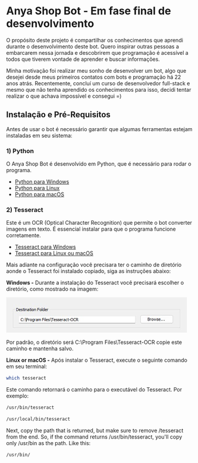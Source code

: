 # Anya Shop Bot - Em fase final de desenvolvimento

O propósito deste projeto é compartilhar os conhecimentos que aprendi
durante o desenvolvimento deste bot. Quero inspirar
outras pessoas a embarcarem nessa jornada e descobrirem que programação é 
acessível a todos que tiverem vontade de aprender e buscar informações.

Minha motivação foi realizar meu sonho de desenvolver um bot,
algo que desejei desde meus primeiros contatos com bots e programação há 22
anos atrás. Recentemente, concluí um curso de desenvolvedor
full-stack e mesmo que não tenha aprendido os conhecimentos para isso,
decidi tentar realizar o que achava impossível e consegui =)

## Instalação e Pré-Requisitos
Antes de usar o bot é necessário garantir que algumas ferramentas 
estejam instaladas em seu sistema:

### 1) Python
O Anya Shop Bot é desenvolvido em Python, que é necessário para rodar o 
programa.
- [Python para Windows](https://www.python.org/downloads/windows/)
- [Python para Linux](https://www.python.org/downloads/source/)
- [Python para macOS](https://www.python.org/downloads/macos/)

### 2) Tesseract
Este é um OCR (Optical Character Recognition) que permite o bot converter 
imagens em texto. É essencial instalar para que o programa funcione corretamente.
- [Tesseract para Windows](https://github.com/UB-Mannheim/tesseract/wiki)
- [Tesseract para Linux ou macOS](https://tesseract-ocr.github.io/tessdoc/Installation.html)

Mais adiante na configuração você precisara ter o caminho de diretório aonde o Tesseract 
foi instalado copiado, siga as instruções abaixo:

**Windows -** Durante a instalação do Tesseract você precisará escolher o diretório, como mostrado na imagem:

![Instalação do Tesseract](https://raw.githubusercontent.com/johnovelli/anya-shop-bot/main/imgs/config/tesseract-windows.jpg)

Por padrão, o diretório será C:\Program Files\Tesseract-OCR copie este caminho e 
mantenha salvo.

**Linux or macOS -**  Após instalar o Tesseract, execute o seguinte comando em seu terminal:
```bash
which tesseract
```
Este comando retornará o caminho para o executável do Tesseract. Por exemplo:
```bash 
/usr/bin/tesseract
```
```bash 
/usr/local/bin/tesseract
```
Next, copy the path that is returned, but make sure to remove /tesseract from the end.
So, if the command returns /usr/bin/tesseract, you'll copy only /usr/bin as the path. 
Like this:
```bash 
/usr/bin/
```